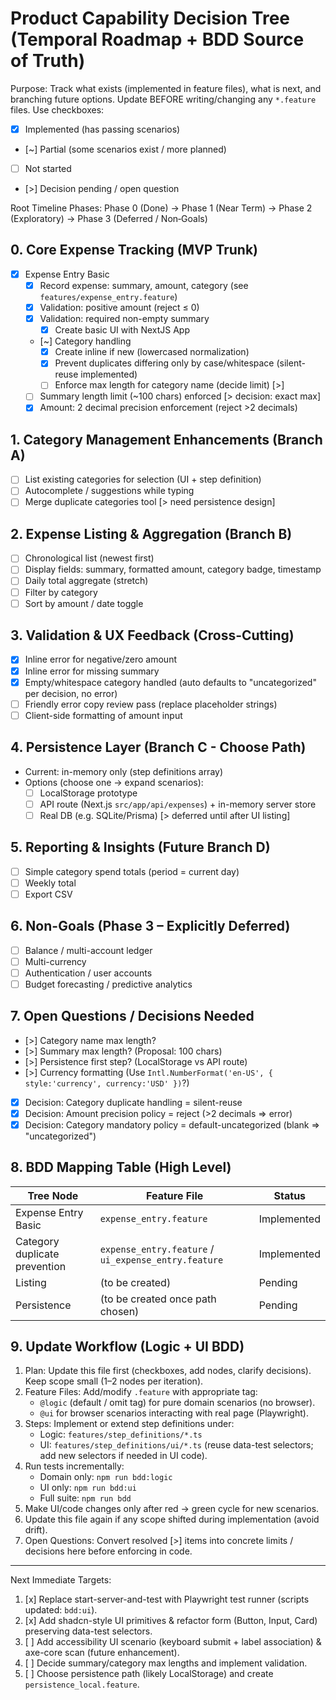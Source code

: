# Product Capability Decision Tree (Temporal Roadmap + BDD Source of Truth)

Purpose: Track what exists (implemented in feature files), what is next, and branching future options. Update BEFORE writing/changing any `*.feature` files. Use checkboxes:
- [x] Implemented (has passing scenarios)
- [~] Partial (some scenarios exist / more planned)
- [ ] Not started
- [>] Decision pending / open question

Root Timeline Phases:
Phase 0 (Done) → Phase 1 (Near Term) → Phase 2 (Exploratory) → Phase 3 (Deferred / Non‑Goals)

## 0. Core Expense Tracking (MVP Trunk)
- [x] Expense Entry Basic
	- [x] Record expense: summary, amount, category (see `features/expense_entry.feature`)
	- [x] Validation: positive amount (reject ≤ 0)
	- [x] Validation: required non-empty summary
	    - [x] Create basic UI with NextJS App
	- [~] Category handling
		- [x] Create inline if new (lowercased normalization)
		- [x] Prevent duplicates differing only by case/whitespace (silent-reuse implemented)
		- [ ] Enforce max length for category name (decide limit) [>]
	- [ ] Summary length limit (~100 chars) enforced [> decision: exact max]
	- [x] Amount: 2 decimal precision enforcement (reject >2 decimals)

## 1. Category Management Enhancements (Branch A)
- [ ] List existing categories for selection (UI + step definition)
- [ ] Autocomplete / suggestions while typing
- [ ] Merge duplicate categories tool [> need persistence design]

## 2. Expense Listing & Aggregation (Branch B)
- [ ] Chronological list (newest first)
- [ ] Display fields: summary, formatted amount, category badge, timestamp
- [ ] Daily total aggregate (stretch)
- [ ] Filter by category
- [ ] Sort by amount / date toggle

## 3. Validation & UX Feedback (Cross-Cutting)
- [x] Inline error for negative/zero amount
- [x] Inline error for missing summary
- [x] Empty/whitespace category handled (auto defaults to "uncategorized" per decision, no error)
- [ ] Friendly error copy review pass (replace placeholder strings)
- [ ] Client-side formatting of amount input

## 4. Persistence Layer (Branch C - Choose Path)
- Current: in-memory only (step definitions array)
- Options (choose one → expand scenarios):
	- [ ] LocalStorage prototype
	- [ ] API route (Next.js `src/app/api/expenses`) + in-memory server store
	- [ ] Real DB (e.g. SQLite/Prisma) [> deferred until after UI listing]

## 5. Reporting & Insights (Future Branch D)
- [ ] Simple category spend totals (period = current day)
- [ ] Weekly total
- [ ] Export CSV

## 6. Non-Goals (Phase 3 – Explicitly Deferred)
- [ ] Balance / multi-account ledger
- [ ] Multi-currency
- [ ] Authentication / user accounts
- [ ] Budget forecasting / predictive analytics

## 7. Open Questions / Decisions Needed
- [>] Category name max length?
- [>] Summary max length? (Proposal: 100 chars)
- [>] Persistence first step? (LocalStorage vs API route)
- [>] Currency formatting (Use `Intl.NumberFormat('en-US', { style:'currency', currency:'USD' })`?)
- [x] Decision: Category duplicate handling = silent-reuse
- [x] Decision: Amount precision policy = reject (>2 decimals => error)
- [x] Decision: Category mandatory policy = default-uncategorized (blank => "uncategorized")

## 8. BDD Mapping Table (High Level)
| Tree Node | Feature File | Status |
|-----------|--------------|--------|
| Expense Entry Basic | `expense_entry.feature` | Implemented |
| Category duplicate prevention | `expense_entry.feature` / `ui_expense_entry.feature` | Implemented |
| Listing | (to be created) | Pending |
| Persistence | (to be created once path chosen) | Pending |

## 9. Update Workflow (Logic + UI BDD)
1. Plan: Update this file first (checkboxes, add nodes, clarify decisions). Keep scope small (1–2 nodes per iteration).
2. Feature Files: Add/modify `.feature` with appropriate tag:
	- `@logic` (default / omit tag) for pure domain scenarios (no browser).
	- `@ui` for browser scenarios interacting with real page (Playwright).
3. Steps: Implement or extend step definitions under:
	- Logic: `features/step_definitions/*.ts`
	- UI: `features/step_definitions/ui/*.ts` (reuse data-test selectors; add new selectors if needed in UI code).
4. Run tests incrementally:
	- Domain only: `npm run bdd:logic`
	- UI only: `npm run bdd:ui`
	- Full suite: `npm run bdd`
5. Make UI/code changes only after red → green cycle for new scenarios.
6. Update this file again if any scope shifted during implementation (avoid drift).
7. Open Questions: Convert resolved [>] items into concrete limits / decisions here before enforcing in code.

---
Next Immediate Targets:
1. [x] Replace start-server-and-test with Playwright test runner (scripts updated: `bdd:ui`).
2. [x] Add shadcn-style UI primitives & refactor form (Button, Input, Card) preserving data-test selectors.
3. [ ] Add accessibility UI scenario (keyboard submit + label association) & axe-core scan (future enhancement).
4. [ ] Decide summary/category max lengths and implement validation.
5. [ ] Choose persistence path (likely LocalStorage) and create `persistence_local.feature`.
